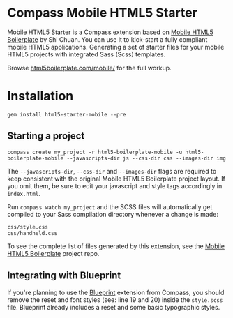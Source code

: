 Compass Mobile HTML5 Starter
============================

Mobile HTML5 Starter is a Compass extension based on [Mobile HTML5 Boilerplate](https://github.com/shichuan/mobile-html5-boilerplate) by Shi Chuan.
You can use it to kick-start a fully compliant mobile HTML5 applications. Generating a set of starter files for your mobile HTML5 projects with integrated Sass (Scss) templates.

Browse [html5boilerplate.com/mobile/](http://html5boilerplate.com/mobile/) for the full workup.


Installation
============

    gem install html5-starter-mobile --pre


Starting a project
------------------

    compass create my_project -r html5-boilerplate-mobile -u html5-boilerplate-mobile --javascripts-dir js --css-dir css --images-dir img

The `--javascripts-dir`, `--css-dir` and `--images-dir` flags are required to keep consistent with the original Mobile HTML5 Boilerplate project layout. If you omit them, be sure to edit your javascript and style tags accordingly in `index.html`.

Run `compass watch my_project` and the SCSS files will automatically get compiled to your Sass compilation directory whenever a change is made:

    css/style.css
    css/handheld.css

To see the complete list of files generated by this extension, see the [Mobile HTML5 Boilerplate](https://github.com/shichuan/mobile-html5-boilerplate) project repo.


Integrating with Blueprint
--------------------------

If you're planning to use the [Blueprint](http://compass-style.org/docs/reference/blueprint/) extension from Compass, you should remove the reset and font styles (see: line 19 and 20) inside the `style.scss` file. Blueprint already includes a reset and some basic typographic styles.
